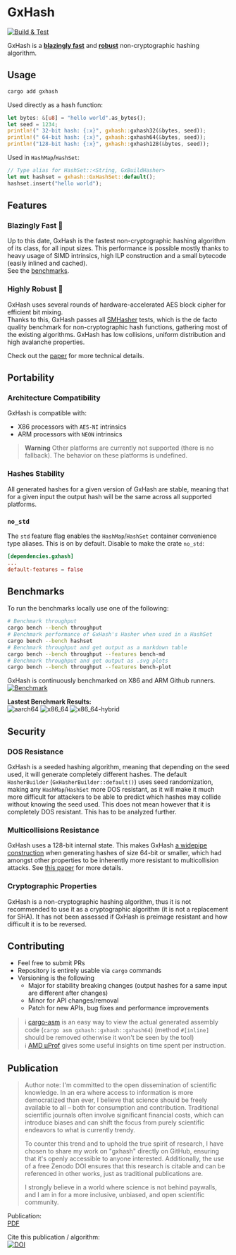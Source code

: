 # GxHash
[![Build & Test](https://github.com/ogxd/gxhash/actions/workflows/build_test.yml/badge.svg)](https://github.com/ogxd/gxhash/actions/workflows/build_test.yml)

GxHash is a [**blazingly fast**](#performance) and [**robust**](#robustness) non-cryptographic hashing algorithm.

## Usage
```bash
cargo add gxhash
```
Used directly as a hash function:
```rust
let bytes: &[u8] = "hello world".as_bytes();
let seed = 1234;
println!(" 32-bit hash: {:x}", gxhash::gxhash32(&bytes, seed));
println!(" 64-bit hash: {:x}", gxhash::gxhash64(&bytes, seed));
println!("128-bit hash: {:x}", gxhash::gxhash128(&bytes, seed));
```
Used in `HashMap`/`HashSet`:
```rust
// Type alias for HashSet::<String, GxBuildHasher>
let mut hashset = gxhash::GxHashSet::default();
hashset.insert("hello world");
```

## Features

### Blazingly Fast 🚀  
Up to this date, GxHash is the fastest non-cryptographic hashing algorithm of its class, for all input sizes. This performance is possible mostly thanks to heavy usage of SIMD intrinsics, high ILP construction and a small bytecode (easily inlined and cached).  
See the [benchmarks](#benchmarks).

### Highly Robust 🗿  
GxHash uses several rounds of hardware-accelerated AES block cipher for efficient bit mixing.  
Thanks to this, GxHash passes all [SMHasher](https://github.com/rurban/smhasher) tests, which is the de facto quality benchmark for non-cryptographic hash functions, gathering most of the existing algorithms. GxHash has low collisions, uniform distribution and high avalanche properties.

Check out the [paper](https://github.com/ogxd/gxhash-rust/blob/main/article/article.pdf) for more technical details.

## Portability

### Architecture Compatibility
GxHash is compatible with:
- X86 processors with `AES-NI` intrinsics
- ARM processors with `NEON` intrinsics
> **Warning**
> Other platforms are currently not supported (there is no fallback). The behavior on these platforms is undefined.

### Hashes Stability
All generated hashes for a given version of GxHash are stable, meaning that for a given input the output hash will be the same across all supported platforms.

### `no_std`

The `std` feature flag enables the `HashMap`/`HashSet` container convenience type aliases. This is on by default. Disable to make the crate `no_std`:

```toml
[dependencies.gxhash]
...
default-features = false
```

## Benchmarks

To run the benchmarks locally use one of the following:
```bash
# Benchmark throughput
cargo bench --bench throughput
# Benchmark performance of GxHash's Hasher when used in a HashSet
cargo bench --bench hashset
# Benchmark throughput and get output as a markdown table
cargo bench --bench throughput --features bench-md
# Benchmark throughput and get output as .svg plots
cargo bench --bench throughput --features bench-plot
```

GxHash is continuously benchmarked on X86 and ARM Github runners.  
[![Benchmark](https://github.com/ogxd/gxhash/actions/workflows/bench.yml/badge.svg)](https://github.com/ogxd/gxhash/actions/workflows/bench.yml)

**Lastest Benchmark Results:**    
![aarch64](./benches/throughput/aarch64.svg)
![x86_64](./benches/throughput/x86_64.svg)
![x86_64-hybrid](./benches/throughput/x86_64-hybrid.svg)

## Security

### DOS Resistance
GxHash is a seeded hashing algorithm, meaning that depending on the seed used, it will generate completely different hashes. The default `HasherBuilder` (`GxHasherBuilder::default()`) uses seed randomization, making any `HashMap`/`HashSet` more DOS resistant, as it will make it much more difficult for attackers to be able to predict which hashes may collide without knowing the seed used. This does not mean however that it is completely DOS resistant. This has to be analyzed further.

### Multicollisions Resistance
GxHash uses a 128-bit internal state. This makes GxHash [a widepipe construction](https://en.wikipedia.org/wiki/Merkle%E2%80%93Damg%C3%A5rd_construction#Wide_pipe_construction) when generating hashes of size 64-bit or smaller, which had amongst other properties to be inherently more resistant to multicollision attacks. See [this paper](https://www.iacr.org/archive/crypto2004/31520306/multicollisions.pdf) for more details.

### Cryptographic Properties
GxHash is a non-cryptographic hashing algorithm, thus it is not recommended to use it as a cryptographic algorithm (it is not a replacement for SHA). It has not been assessed if GxHash is preimage resistant and how difficult it is to be reversed.

## Contributing

- Feel free to submit PRs
- Repository is entirely usable via `cargo` commands
- Versioning is the following
  - Major for stability breaking changes (output hashes for a same input are different after changes)
  - Minor for API changes/removal
  - Patch for new APIs, bug fixes and performance improvements

> ℹ️ [cargo-asm](https://github.com/gnzlbg/cargo-asm) is an easy way to view the actual generated assembly code (`cargo asm gxhash::gxhash::gxhash64`) (method `#[inline]` should be removed otherwise it won't be seen by the tool)  
> ℹ️ [AMD μProf](https://www.amd.com/en/developer/uprof.html) gives some useful insights on time spent per instruction.

## Publication
> Author note:
> I'm committed to the open dissemination of scientific knowledge. In an era where access to information is more democratized than ever, I believe that science should be freely available to all – both for consumption and contribution. Traditional scientific journals often involve significant financial costs, which can introduce biases and can shift the focus from purely scientific endeavors to what is currently trendy. 
>
> To counter this trend and to uphold the true spirit of research, I have chosen to share my work on "gxhash" directly on GitHub, ensuring that it's openly accessible to anyone interested. Additionally, the use of a free Zenodo DOI ensures that this research is citable and can be referenced in other works, just as traditional publications are. 
>
> I strongly believe in a world where science is not behind paywalls, and I am in for a more inclusive, unbiased, and open scientific community.

Publication:  
[PDF](https://github.com/ogxd/gxhash-rust/blob/main/article/article.pdf)

Cite this publication / algorithm:  
[![DOI](https://zenodo.org/badge/690754256.svg)](https://zenodo.org/badge/latestdoi/690754256)
